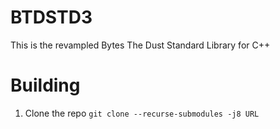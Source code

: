 # BTDSTD3
This is the revampled Bytes The Dust Standard Library for C++

# Building

1. Clone the repo
   `git clone --recurse-submodules -j8 URL`
